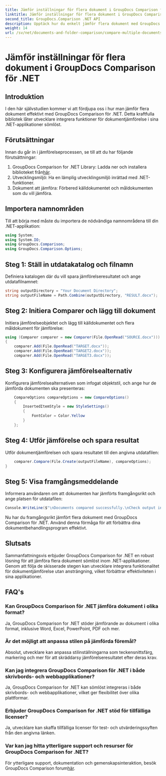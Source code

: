 ```yaml
---
title: Jämför inställningar för flera dokument i GroupDocs Comparison för .NET
linktitle: Jämför inställningar för flera dokument i GroupDocs Comparison för .NET
second_title: GroupDocs.Comparison .NET API
description: Upptäck hur du enkelt jämför flera dokument med GroupDocs Comparison för .NET. Följ vår steg-för-steg-guide för sömlös dokumentbehandling.
weight: 14
url: /sv/net/documents-and-folder-comparison/compare-multiple-documents-settings-dotnet/
---
```


# Jämför inställningar för flera dokument i GroupDocs Comparison för .NET

## Introduktion
I den här självstudien kommer vi att fördjupa oss i hur man jämför flera dokument effektivt med GroupDocs Comparison för .NET. Detta kraftfulla bibliotek låter utvecklare integrera funktioner för dokumentjämförelse i sina .NET-applikationer sömlöst.
## Förutsättningar
Innan du går in i jämförelseprocessen, se till att du har följande förutsättningar:
1.  GroupDocs Comparison for .NET Library: Ladda ner och installera biblioteket från[här](https://releases.groupdocs.com/comparison/net/).
2. Utvecklingsmiljö: Ha en lämplig utvecklingsmiljö inrättad med .NET-funktioner.
3. Dokument att jämföra: Förbered källdokumentet och måldokumenten som du vill jämföra.

## Importera namnområden
Till att börja med måste du importera de nödvändiga namnområdena till din .NET-applikation:
```csharp
using System;
using System.IO;
using GroupDocs.Comparison;
using GroupDocs.Comparison.Options;
```
## Steg 1: Ställ in utdatakatalog och filnamn
Definiera katalogen där du vill spara jämförelseresultatet och ange utdatafilnamnet:
```csharp
string outputDirectory = "Your Document Directory";
string outputFileName = Path.Combine(outputDirectory, "RESULT.docx");
```
## Steg 2: Initiera Comparer och lägg till dokument
Initiera jämförelseobjektet och lägg till källdokumentet och flera måldokument för jämförelse:
```csharp
using (Comparer comparer = new Comparer(File.OpenRead("SOURCE.docx")))
{
    comparer.Add(File.OpenRead("TARGET.docx"));
    comparer.Add(File.OpenRead("TARGET2.docx"));
    comparer.Add(File.OpenRead("TARGET3.docx"));
```
## Steg 3: Konfigurera jämförelsealternativ
Konfigurera jämförelsealternativen som infogat objektstil, och ange hur de jämförda dokumenten ska presenteras:
```csharp
    CompareOptions compareOptions = new CompareOptions()
    {
        InsertedItemStyle = new StyleSettings()
        {
            FontColor = Color.Yellow
        }
    };
```
## Steg 4: Utför jämförelse och spara resultat
Utför dokumentjämförelsen och spara resultatet till den angivna utdatafilen:
```csharp
    comparer.Compare(File.Create(outputFileName), compareOptions);
}
```
## Steg 5: Visa framgångsmeddelande
Informera användaren om att dokumenten har jämförts framgångsrikt och ange platsen för utdatafilen:
```csharp
Console.WriteLine($"\nDocuments compared successfully.\nCheck output in {outputDirectory}.");
```
Nu har du framgångsrikt jämfört flera dokument med GroupDocs Comparison för .NET. Använd denna förmåga för att förbättra dina dokumentbehandlingsprogram effektivt.

## Slutsats
Sammanfattningsvis erbjuder GroupDocs Comparison for .NET en robust lösning för att jämföra flera dokument sömlöst inom .NET-applikationer. Genom att följa de skisserade stegen kan utvecklare integrera funktionalitet för dokumentjämförelse utan ansträngning, vilket förbättrar effektiviteten i sina applikationer.
## FAQ's
### Kan GroupDocs Comparison för .NET jämföra dokument i olika format?
Ja, GroupDocs Comparison for .NET stöder jämförande av dokument i olika format, inklusive Word, Excel, PowerPoint, PDF och mer.
### Är det möjligt att anpassa stilen på jämförda föremål?
Absolut, utvecklare kan anpassa stilinställningarna som teckensnittsfärg, markering och mer för att skräddarsy jämförelseresultatet efter deras krav.
### Kan jag integrera GroupDocs Comparison för .NET i både skrivbords- och webbapplikationer?
Ja, GroupDocs Comparison for .NET kan sömlöst integreras i både skrivbords- och webbapplikationer, vilket ger flexibilitet över olika plattformar.
### Erbjuder GroupDocs Comparison for .NET stöd för tillfälliga licenser?
Ja, utvecklare kan skaffa tillfälliga licenser för test- och utvärderingssyften från den angivna länken.
### Var kan jag hitta ytterligare support och resurser för GroupDocs Comparison for .NET?
 För ytterligare support, dokumentation och gemenskapsinteraktion, besök GroupDocs Comparison forum[här](https://forum.groupdocs.com/c/comparison/12).